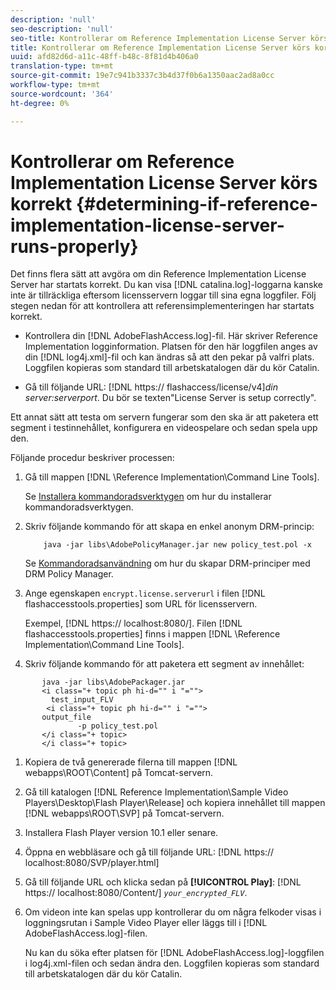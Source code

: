 ```yaml
---
description: 'null'
seo-description: 'null'
seo-title: Kontrollerar om Reference Implementation License Server körs korrekt
title: Kontrollerar om Reference Implementation License Server körs korrekt
uuid: afd82d6d-a11c-48ff-b48c-8f81d4b406a0
translation-type: tm+mt
source-git-commit: 19e7c941b3337c3b4d37f0b6a1350aac2ad8a0cc
workflow-type: tm+mt
source-wordcount: '364'
ht-degree: 0%

---
```



# Kontrollerar om Reference Implementation License Server körs korrekt {#determining-if-reference-implementation-license-server-runs-properly}

Det finns flera sätt att avgöra om din Reference Implementation License Server har startats korrekt. Du kan visa [!DNL catalina.log]-loggarna kanske inte är tillräckliga eftersom licensservern loggar till sina egna loggfiler. Följ stegen nedan för att kontrollera att referensimplementeringen har startats korrekt.

* Kontrollera din [!DNL AdobeFlashAccess.log]-fil. Här skriver Reference Implementation logginformation. Platsen för den här loggfilen anges av din [!DNL log4j.xml]-fil och kan ändras så att den pekar på valfri plats. Loggfilen kopieras som standard till arbetskatalogen där du kör Catalin.

* Gå till följande URL: [!DNL https:// flashaccess/license/v4]*din server:serverport*. Du bör se texten&quot;License Server is setup correctly&quot;.

Ett annat sätt att testa om servern fungerar som den ska är att paketera ett segment i testinnehållet, konfigurera en videospelare och sedan spela upp den.

Följande procedur beskriver processen:

1. Gå till mappen [!DNL \Reference Implementation\Command Line Tools].

   Se [Installera kommandoradsverktygen](../drm-reference-implementations/command-line-tools/install-command-line-tools.md) om hur du installerar kommandoradsverktygen.

1. Skriv följande kommando för att skapa en enkel anonym DRM-princip:

   ```
       java -jar libs\AdobePolicyManager.jar new policy_test.pol -x
   ```

   Se [Kommandoradsanvändning](../drm-reference-implementations/command-line-tools/configure-command-line-tools/policy-manager/policy-manager-command-line-usage.md) om hur du skapar DRM-principer med DRM Policy Manager.

1. Ange egenskapen `encrypt.license.serverurl` i filen [!DNL flashaccesstools.properties] som URL för licensservern.

   Exempel, [!DNL https:// localhost:8080/]. Filen [!DNL flashaccesstools.properties] finns i mappen [!DNL \Reference Implementation\Command Line Tools].

1. Skriv följande kommando för att paketera ett segment av innehållet:

```
       java -jar libs\AdobePackager.jar  
       <i class="+ topic ph hi-d="" i "="">
         test_input_FLV  
        <i class="+ topic ph hi-d="" i "="">
       output_file  
               -p policy_test.pol 
       </i class="+ topic> 
       </i class="+ topic>
```

1. Kopiera de två genererade filerna till mappen [!DNL webapps\ROOT\Content] på Tomcat-servern.
1. Gå till katalogen [!DNL Reference Implementation\Sample Video Players\Desktop\Flash Player\Release] och kopiera innehållet till mappen [!DNL webapps\ROOT\SVP\] på Tomcat-servern.

1. Installera Flash Player version 10.1 eller senare.
1. Öppna en webbläsare och gå till följande URL: [!DNL        https:// localhost:8080/SVP/player.html]

1. Gå till följande URL och klicka sedan på **[!UICONTROL Play]**: [!DNL https:// localhost:8080/Content/] *`your_encrypted_FLV`*.

1. Om videon inte kan spelas upp kontrollerar du om några felkoder visas i loggningsrutan i Sample Video Player eller läggs till i [!DNL AdobeFlashAccess.log]-filen.

   Nu kan du söka efter platsen för [!DNL AdobeFlashAccess.log]-loggfilen i log4j.xml-filen och sedan ändra den. Loggfilen kopieras som standard till arbetskatalogen där du kör Catalin.

